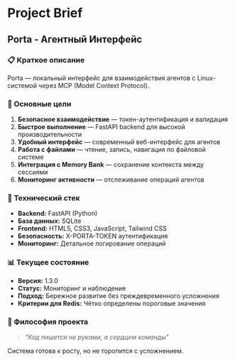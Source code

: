 # Project Brief

## Porta - Агентный Интерфейс

### 📋 Краткое описание
Porta — локальный интерфейс для взаимодействия агентов с Linux-системой через MCP (Model Context Protocol).

### 🎯 Основные цели
1. **Безопасное взаимодействие** — токен-аутентификация и валидация
2. **Быстрое выполнение** — FastAPI backend для высокой производительности
3. **Удобный интерфейс** — современный веб-интерфейс для агентов
4. **Работа с файлами** — чтение, запись, навигация по файловой системе
5. **Интеграция с Memory Bank** — сохранение контекста между сессиями
6. **Мониторинг активности** — отслеживание операций агентов

### 🚀 Технический стек
- **Backend:** FastAPI (Python)
- **База данных:** SQLite
- **Frontend:** HTML5, CSS3, JavaScript, Tailwind CSS
- **Безопасность:** X-PORTA-TOKEN аутентификация
- **Мониторинг:** Детальное логирование операций

### 📊 Текущее состояние
- **Версия:** 1.3.0
- **Статус:** Мониторинг и наблюдение
- **Подход:** Бережное развитие без преждевременного усложнения
- **Критерии для Redis:** Чётко определены пороговые значения

### 🎯 Философия проекта
> *"Код пишется не руками, а сердцем команды"*

Система готова к росту, но не торопится с усложнением.